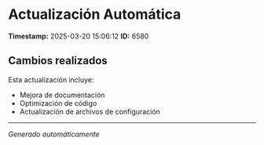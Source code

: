 # Actualización Automática

**Timestamp:** 2025-03-20 15:06:12
**ID:** 6580

## Cambios realizados

Esta actualización incluye:
- Mejora de documentación
- Optimización de código
- Actualización de archivos de configuración

---
*Generado automáticamente*
